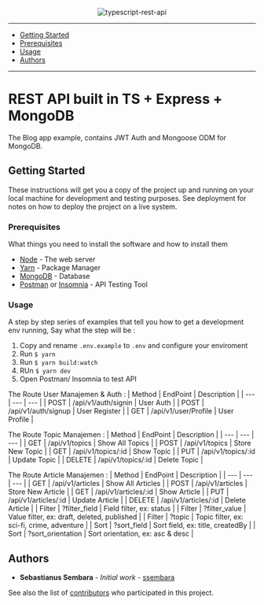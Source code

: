 <div align='center'>

![typescript-rest-api](https://raw.githubusercontent.com/ssembara/typescript-rest-api/master/cover.png)

</div>

---

- [Getting Started](#getting-started)
- [Prerequisites](#prerequisites)
- [Usage](#usage)
- [Authors](#authors)

---

# REST API built in TS + Express + MongoDB

The Blog app example, contains JWT Auth and Mongoose ODM for MongoDB.

## Getting Started

These instructions will get you a copy of the project up and running on your local machine for development and testing purposes. See deployment for notes on how to deploy the project on a live system.

### Prerequisites

What things you need to install the software and how to install them

- [Node](https://nodejs.org/en/) - The web server
- [Yarn](https://classic.yarnpkg.com/lang/en/) - Package Manager
- [MongoDB](https://www.mongodb.com/) - Database
- [Postman](https://www.postman.com/) or [Insomnia](https://insomnia.rest/) - API Testing Tool

### Usage

A step by step series of examples that tell you how to get a development env running, Say what the step will be :

1. Copy and rename `.env.example` to `.env` and configure your enviroment
2. Run `$ yarn`
3. Run `$ yarn build:watch`
4. RUn `$ yarn dev`
5. Open Postman/ Insomnia to test API

The Route User Manajemen & Auth :
| Method | EndPoint | Description |
| --- | --- | --- |
| POST | /api/v1/auth/signin | User Auth |
| POST | /api/v1/auth/signup | User Register |
| GET | /api/v1/user/Profile | User Profile |

The Route Topic Manajemen :
| Method | EndPoint | Description |
| --- | --- | --- |
| GET | /api/v1/topics | Show All Topics |
| POST | /api/v1/topics | Store New Topic |
| GET | /api/v1/topics/:id | Show Topic |
| PUT | /api/v1/topics/:id | Update Topic |
| DELETE | /api/v1/topics/:id | Delete Topic |

The Route Article Manajemen :
| Method | EndPoint | Description |
| --- | --- | --- |
| GET | /api/v1/articles | Show All Articles |
| POST | /api/v1/articles | Store New Article |
| GET | /api/v1/articles/:id | Show Article |
| PUT | /api/v1/articles/:id | Update Article |
| DELETE | /api/v1/articles/:id | Delete Article |
| Filter | ?filter_field | Field filter, ex: status |
| Filter | ?filter_value | Value filter, ex: draft, deleted, published |
| Filter | ?topic | Topic filter, ex: sci-fi, crime, adventure |
| Sort | ?sort_field | Sort field, ex: title, createdBy |
| Sort | ?sort_orientation | Sort orientation, ex: asc & desc |

## Authors

- **Sebastianus Sembara** - _Initial work_ - [ssembara](https://github.com/ssembara)

See also the list of [contributors](https://github.com/ssembara/typescript-rest-api/contributors.md) who participated in this project.
